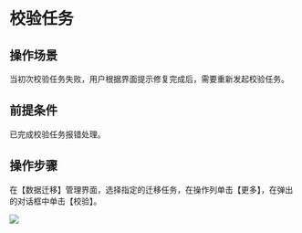 # 校验任务

 ## 操作场景

当初次校验任务失败，用户根据界面提示修复完成后，需要重新发起校验任务。

## 前提条件

已完成校验任务报错处理。 

## 操作步骤

在【数据迁移】管理界面，选择指定的迁移任务，在操作列单击【更多】，在弹出的对话框中单击【校验】。

![](https://main.qcloudimg.com/raw/7eaf028eac76ff7186a24a18aa9649d7.png)